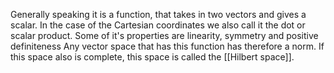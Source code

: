 
Generally speaking it is a function, that takes in two vectors and gives a scalar. In the case of the Cartesian coordinates we also call it the dot or scalar product. Some of it's properties are linearity, symmetry and positive definiteness
Any vector space that has this function has therefore a norm. If this space also is complete, this space is called the [[Hilbert space]]. 